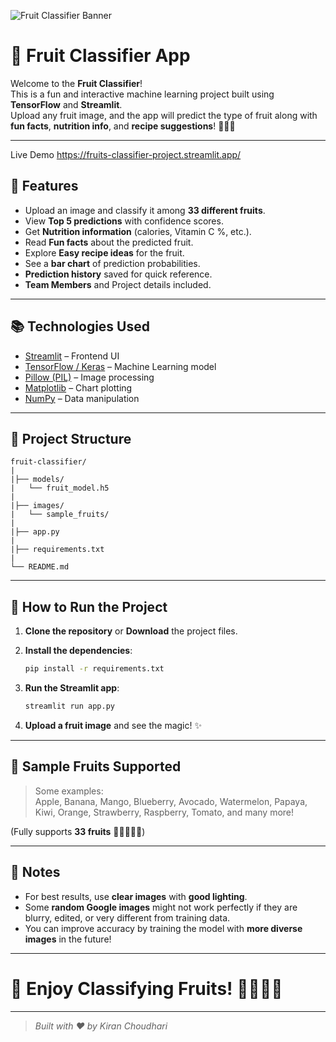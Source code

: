 ![Fruit Classifier Banner](https://images.unsplash.com/photo-1574226516831-e1dff420e8f8?auto=format&fit=crop&w=1350&q=80)

# 🍉 Fruit Classifier App

Welcome to the **Fruit Classifier**!  
This is a fun and interactive machine learning project built using **TensorFlow** and **Streamlit**.  
Upload any fruit image, and the app will predict the type of fruit along with **fun facts**, **nutrition info**, and **recipe suggestions**! 🍎🍌🍇

---
Live Demo
https://fruits-classifier-project.streamlit.app/

## 📸 Features

- Upload an image and classify it among **33 different fruits**.
- View **Top 5 predictions** with confidence scores.
- Get **Nutrition information** (calories, Vitamin C %, etc.).
- Read **Fun facts** about the predicted fruit.
- Explore **Easy recipe ideas** for the fruit.
- See a **bar chart** of prediction probabilities.
- **Prediction history** saved for quick reference.
- **Team Members** and Project details included.

---

## 📚 Technologies Used

- [Streamlit](https://streamlit.io/) – Frontend UI
- [TensorFlow / Keras](https://www.tensorflow.org/) – Machine Learning model
- [Pillow (PIL)](https://python-pillow.org/) – Image processing
- [Matplotlib](https://matplotlib.org/) – Chart plotting
- [NumPy](https://numpy.org/) – Data manipulation

---

## 🏧 Project Structure

```plaintext
fruit-classifier/
|
|├── models/
|   └── fruit_model.h5
|
|├── images/
|   └── sample_fruits/
|
|├── app.py
|
|├── requirements.txt
|
└── README.md
```

---

## 🚀 How to Run the Project

1. **Clone the repository** or **Download** the project files.

2. **Install the dependencies**:

   ```bash
   pip install -r requirements.txt
   ```

3. **Run the Streamlit app**:

   ```bash
   streamlit run app.py
   ```

4. **Upload a fruit image** and see the magic! ✨


---

## 📍 Sample Fruits Supported

> Some examples:  
> Apple, Banana, Mango, Blueberry, Avocado, Watermelon, Papaya, Kiwi, Orange, Strawberry, Raspberry, Tomato, and many more!

(Fully supports **33 fruits** 🍉🍒🍍🥝🍑)

---

## 📌 Notes

- For best results, use **clear images** with **good lighting**.
- Some **random Google images** might not work perfectly if they are blurry, edited, or very different from training data.
- You can improve accuracy by training the model with **more diverse images** in the future!

---

# 🏁 Enjoy Classifying Fruits! 🍓🍋🥭🍇

---

> _Built with ❤️ by Kiran Choudhari_
